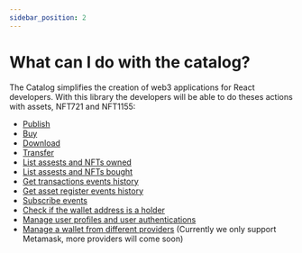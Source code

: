 ```yaml
---
sidebar_position: 2
---
```


# What can I do with the catalog?

The Catalog simplifies the creation of web3 applications for React developers. With this library the developers will be able to do theses actions with assets, NFT721 and NFT1155:


* [Publish](../tutorials/assets#how-to-create-an-nft-erc1155)
* [Buy](../tutorials/assets#how-to-consume-an-nft-erc1155)
* [Download](../tutorials/assets#how-to-consume-an-nft-erc1155)
* [Transfer](./core/API/interfaces/AssetsModule#transfer)
* [List assests and NFTs owned](./core/API/modules/AccountService#useaccountreleases)
* [List assests and NFTs bought](./core/API/modules/AccountService#useaccountcollection)
* [Get transactions events history](./core/API/modules/EventService#gettransfers)
* [Get asset register events history](./core/API/modules/EventService#gettransfers)
* [Subscribe events](./core/API/modules/SubscribeService)
* [Check if the wallet address is a holder](./core/API/modules/AccountService#useisnft1155holder)
* [Manage user profiles and user authentications](./core/API/modules/AccountService#useisnft1155holder)
* [Manage a wallet from different providers](./providers/API/modules/MetaMask#walletprovider) (Currently we only support Metamask, more providers will come soon)

